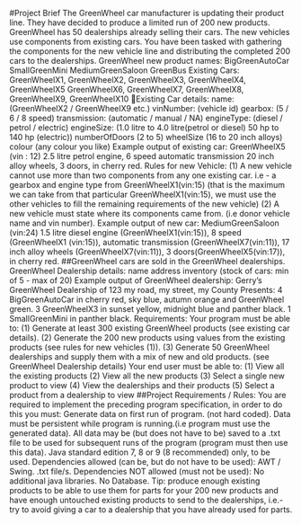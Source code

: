 #Project Brief
The GreenWheel car manufacturer is updating their product line. They have decided to produce a limited run of 200 new products.
GreenWheel has 50 dealerships already selling their cars.
The new vehicles use components from existing cars.
You have been tasked with gathering the components for the new vehicle line and distributing the completed 200 cars to the dealerships.
GreenWheel new product names:
BigGreenAutoCar
SmallGreenMini
MediumGreenSaloon
GreenBus
Existing Cars:
GreenWheelX1, GreenWheelX2, GreenWheelX3, GreenWheelX4, GreenWheelX5
GreenWheelX6, GreenWheelX7, GreenWheelX8, GreenWheelX9, GreenWheelX10
Existing Car details:
name: (GreenWheelX2 / GreenWheelX9 etc.)
vinNumber: (vehicle id)
gearbox: (5 / 6 / 8 speed)
transmission: (automatic / manual / NA)
engineType: (diesel / petrol / electric)
engineSize: (1.0 litre to 4.0 litre(petrol or diesel) 50 hp to 140 hp (electric))
numberOfDoors (2 to 5)
wheelSize (16 to 20 inch alloys)
colour (any colour you like)
Example output of existing car:
GreenWheelX5 (vin : 12)
2.5 litre petrol engine, 6 speed automatic transmission
20 inch alloy wheels, 3 doors, in cherry red.
Rules for new Vehicle:
(1) A new vehicle cannot use more than two components from any one existing car.
i.e - a gearbox and engine type from GreenWheelX1(vin:15) (that is the maximum we can take
from that particular GreenWheelX1(vin:15), we must use the other vehicles to fill the remaining
requirements of the new vehicle)
(2) A new vehicle must state where its components came from.
(i.e donor vehicle name and vin number).
Example output of new car:
MediumGreenSaloon (vin:24)
1.5 litre diesel engine (GreenWheelX1(vin:15)),
8 speed (GreenWheelX1 (vin:15)), automatic transmission (GreenWheelX7(vin:11)),
17 inch alloy wheels (GreenWheelX7(vin:11)), 3 doors(GreenWheelX5(vin:17)), in cherry red.
##GreenWheel cars are sold in the GreenWheel dealerships.
GreenWheel Dealership details:
name
address
inventory (stock of cars: min of 5 - max of 20)
Example output of GreenWheel dealership:
Gerry’s GreenWheel Dealership of 123 my road, my street, my County
Presents:
4 BigGreenAutoCar in cherry red, sky blue, autumn orange and GreenWheel green.
3 GreenWheelX3 in sunset yellow, midnight blue and panther black.
1 SmallGreenMini in panther black.
Requirements:
Your program must be able to:
(1) Generate at least 300 existing GreenWheel products (see existing car details).
(2) Generate the 200 new products using values from the existing products
(see rules for new vehicles (1)).
(3) Generate 50 GreenWheel dealerships and supply them with a mix of new and old products.
(see GreenWheel Dealership details)
Your end user must be able to:
(1) View all the existing products
(2) View all the new products
(3) Select a single new product to view
(4) View the dealerships and their products
(5) Select a product from a dealership to view
##Project Requirements / Rules:
You are required to implement the preceding program specification, in order to do this you must:
Generate data on first run of program. (not hard coded). Data must be persistent while program is running.(i.e program must use the generated data). All data may be (but does not have to be) saved to a .txt file to be used for subsequent runs of the program (program must then use this data). Java standard edition 7, 8 or 9 (8 recommended) only, to be used.
Dependencies allowed (can be, but do not have to be used): AWT / Swing. .txt file/s.
Dependencies NOT allowed (must not be used): No additional java libraries. No Database.
Tip: produce enough existing products to be able to use them for parts for your 200 new products and have enough untouched existing products to send to the dealerships, i.e.- try to avoid giving a car to a dealership that you have already used for parts.
